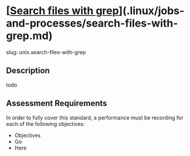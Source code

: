 
# [[Search files with grep](.linux/jobs-and-processes/search-files-with-grep.md)](.linux/jobs-and-processes/search-files-with-grep.md)

slug: unix.search-files-with-grep

## Description
todo

## Assessment Requirements
In order to fully cover this standard, a performance must be recording for each of the following objectives:

- Objectives
- Go
- Here